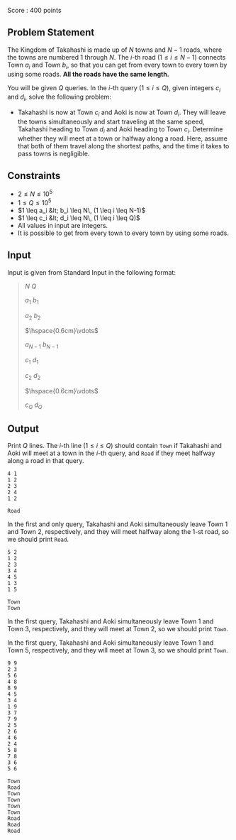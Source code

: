 Score : $400$ points

## Problem Statement

The Kingdom of Takahashi is made up of $N$ towns and $N-1$ roads, where the towns are numbered $1$ through $N$. The $i$-th road $(1 \leq i \leq N-1)$ connects Town $a_i$ and Town $b_i$, so that you can get from every town to every town by using some roads. **All the roads have the same length.**

You will be given $Q$ queries. In the $i$-th query $(1 \leq i \leq Q)$, given integers $c_i$ and $d_i$, solve the following problem:

- Takahashi is now at Town $c_i$ and Aoki is now at Town $d_i$. They will leave the towns simultaneously and start traveling at the same speed, Takahashi heading to Town $d_i$ and Aoki heading to Town $c_i$. Determine whether they will meet at a town or halfway along a road. Here, assume that both of them travel along the shortest paths, and the time it takes to pass towns is negligible.

## Constraints

- $2 \leq N \leq 10^5$
- $1 \leq Q \leq 10^5$
- $1 \leq a_i &lt; b_i \leq N\, (1 \leq i \leq N-1)$
- $1 \leq c_i &lt; d_i \leq N\, (1 \leq i \leq Q)$
- All values in input are integers.
- It is possible to get from every town to every town by using some roads.

## Input

Input is given from Standard Input in the following format:

> $N$ $Q$
> 
> $a_1$ $b_1$
> 
> $a_2$ $b_2$
> 
> $\hspace{0.6cm}\vdots$
> 
> $a_{N-1}$ $b_{N-1}$
> 
> $c_1$ $d_1$
> 
> $c_2$ $d_2$
> 
> $\hspace{0.6cm}\vdots$
> 
> $c_Q$ $d_Q$

## Output

Print $Q$ lines.
The $i$-th line $(1 \leq i \leq Q)$ should contain `Town` if Takahashi and Aoki will meet at a town in the $i$-th query, and `Road` if they meet halfway along a road in that query.

```input1
4 1
1 2
2 3
2 4
1 2
```

```output1
Road
```

In the first and only query, Takahashi and Aoki simultaneously leave Town $1$ and Town $2$, respectively, and they will meet halfway along the $1$-st road, so we should print `Road`.

```input2
5 2
1 2
2 3
3 4
4 5
1 3
1 5
```

```output2
Town
Town
```

In the first query, Takahashi and Aoki simultaneously leave Town $1$ and Town $3$, respectively, and they will meet at Town $2$, so we should print `Town`.

In the first query, Takahashi and Aoki simultaneously leave Town $1$ and Town $5$, respectively, and they will meet at Town $3$, so we should print `Town`.

```input3
9 9
2 3
5 6
4 8
8 9
4 5
3 4
1 9
3 7
7 9
2 5
2 6
4 6
2 4
5 8
7 8
3 6
5 6
```

```output3
Town
Road
Town
Town
Town
Town
Road
Road
Road
```